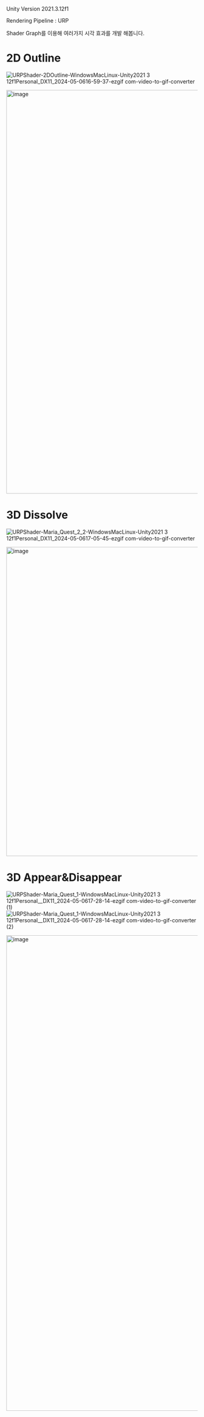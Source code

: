 Unity Version 2021.3.12f1

Rendering Pipeline : URP

Shader Graph를 이용해 여러가지 시각 효과를 개발 해봅니다.

# 2D Outline

![URPShader-2DOutline-WindowsMacLinux-Unity2021 3 12f1Personal_DX11_2024-05-0616-59-37-ezgif com-video-to-gif-converter](https://github.com/ChanYongH/URPShader/assets/96222069/53193b3f-d82c-436a-ab51-c3b21b5aad6f)


<img width="1060" alt="image" src="https://github.com/ChanYongH/URPShader/assets/96222069/d0942954-8b9b-49dd-8603-f613f5b134c9">


# 3D Dissolve 

![URPShader-Maria_Quest_2_2-WindowsMacLinux-Unity2021 3 12f1Personal_DX11_2024-05-0617-05-45-ezgif com-video-to-gif-converter](https://github.com/ChanYongH/URPShader/assets/96222069/350c2b90-791a-4c7f-a408-1c372eb94425)


<img width="812" alt="image" src="https://github.com/ChanYongH/URPShader/assets/96222069/b704a009-8d56-4443-8bd0-78e3eb0686ab">

# 3D Appear&Disappear 
![URPShader-Maria_Quest_1-WindowsMacLinux-Unity2021 3 12f1Personal__DX11_2024-05-0617-28-14-ezgif com-video-to-gif-converter (1)](https://github.com/ChanYongH/URPShader/assets/96222069/19aa144f-5e9d-42a9-a362-5798ad2dddf9)
![URPShader-Maria_Quest_1-WindowsMacLinux-Unity2021 3 12f1Personal__DX11_2024-05-0617-28-14-ezgif com-video-to-gif-converter (2)](https://github.com/ChanYongH/URPShader/assets/96222069/c4107a8b-1e87-493a-90dc-d1880477bd52)


<img width="1249" alt="image" src="https://github.com/ChanYongH/URPShader/assets/96222069/a596fa9e-0bbf-4f15-b2ac-440e5605c1fe">
